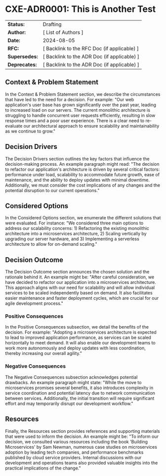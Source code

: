 # CXE-ADR0001: This is Another Test

| | |
| -------- | ------- |
| **Status:**  | Drafting |
| **Author:** | [ List of Authors ]     |
| **Date:**    | 2024-08-05    |
| **RFC:**    | [ Backlink to the RFC Doc (if applicable) ]  |
| **Supersedes:**    | [ Backlink to the ADR Doc (if applicable) ]  |
| **Deprecates:**    | [ Backlink to the ADR Doc (if applicable) ]  |

## Context & Problem Statement

In the Context & Problem Statement section, we describe the circumstances that have led to the need for a decision. For example: "Our web application's user base has grown significantly over the past year, leading to increased load on our servers. The current monolithic architecture is struggling to handle concurrent user requests efficiently, resulting in slow response times and a poor user experience. There is a clear need to re-evaluate our architectural approach to ensure scalability and maintainability as we continue to grow."

## Decision Drivers

The Decision Drivers section outlines the key factors that influence the decision-making process. An example paragraph might read: "The decision to refactor our application's architecture is driven by several critical factors: performance under load, scalability to accommodate future growth, ease of maintenance, and the ability to deploy updates with minimal downtime. Additionally, we must consider the cost implications of any changes and the potential disruption to our current operations."

## Considered Options

In the Considered Options section, we enumerate the different solutions that were evaluated. For instance: "We considered three main options to address our scalability concerns: 1) Refactoring the existing monolithic architecture into a microservices architecture, 2) Scaling vertically by upgrading our server hardware, and 3) Implementing a serverless architecture to allow for on-demand scaling."

## Decision Outcome

The Decision Outcome section announces the chosen solution and the rationale behind it. An example might be: "After careful consideration, we have decided to refactor our application into a microservices architecture. This approach aligns with our need for scalability and will allow individual services to be scaled independently based on demand. It also facilitates easier maintenance and faster deployment cycles, which are crucial for our agile development process."

### Positive Consequences <!-- optional -->

In the Positive Consequences subsection, we detail the benefits of the decision. For example: "Adopting a microservices architecture is expected to lead to improved application performance, as services can be scaled horizontally to meet demand. It will also enable our development teams to work more autonomously and deploy updates with less coordination, thereby increasing our overall agility."

### Negative Consequences <!-- optional -->

The Negative Consequences subsection acknowledges potential drawbacks. An example paragraph might state: "While the move to microservices promises several benefits, it also introduces complexity in service coordination and potential latency due to network communication between services. Additionally, the initial transition will require significant effort and may temporarily disrupt our development workflow."

## Resources

Finally, the Resources section provides references and supporting materials that were used to inform the decision. An example might be: "To inform our decision, we consulted various resources including the book 'Building Microservices' by Sam Newman, numerous case studies on microservices adoption by leading tech companies, and performance benchmarks published by cloud service providers. Internal discussions with our development and operations teams also provided valuable insights into the practical implications of the change."
